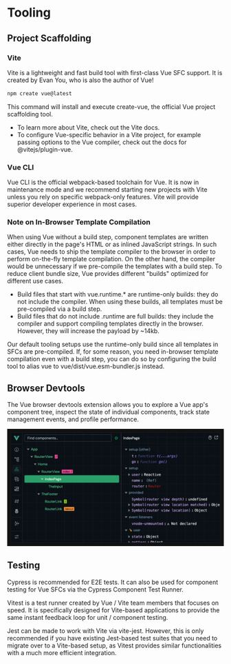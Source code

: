 # Tooling

## Project Scaffolding

### Vite

Vite is a lightweight and fast build tool with first-class Vue SFC support. It is created by Evan You, who is also the author of Vue!

```sh
npm create vue@latest
```

This command will install and execute create-vue, the official Vue project scaffolding tool.
   - To learn more about Vite, check out the Vite docs.
   - To configure Vue-specific behavior in a Vite project, for example passing options to the Vue compiler, check out the docs for @vitejs/plugin-vue.

### Vue CLI

Vue CLI is the official webpack-based toolchain for Vue. It is now in maintenance mode and we recommend starting new projects with Vite unless you rely on specific webpack-only features. Vite will provide superior developer experience in most cases.

### Note on In-Browser Template Compilation

When using Vue without a build step, component templates are written either directly in the page's HTML or as inlined JavaScript strings. In such cases, Vue needs to ship the template compiler to the browser in order to perform on-the-fly template compilation. On the other hand, the compiler would be unnecessary if we pre-compile the templates with a build step. To reduce client bundle size, Vue provides different "builds" optimized for different use cases.
   - Build files that start with vue.runtime.* are runtime-only builds: they do not include the compiler. When using these builds, all templates must be pre-compiled via a build step.
   - Build files that do not include .runtime are full builds: they include the compiler and support compiling templates directly in the browser. However, they will increase the payload by ~14kb.

Our default tooling setups use the runtime-only build since all templates in SFCs are pre-compiled. If, for some reason, you need in-browser template compilation even with a build step, you can do so by configuring the build tool to alias vue to vue/dist/vue.esm-bundler.js instead.

## Browser Devtools

The Vue browser devtools extension allows you to explore a Vue app's component tree, inspect the state of individual components, track state management events, and profile performance.

<div align="center">

![alt text](../image/devtool.png)

</div>

## Testing

Cypress is recommended for E2E tests. It can also be used for component testing for Vue SFCs via the Cypress Component Test Runner.

Vitest is a test runner created by Vue / Vite team members that focuses on speed. It is specifically designed for Vite-based applications to provide the same instant feedback loop for unit / component testing.

Jest can be made to work with Vite via vite-jest. However, this is only recommended if you have existing Jest-based test suites that you need to migrate over to a Vite-based setup, as Vitest provides similar functionalities with a much more efficient integration.